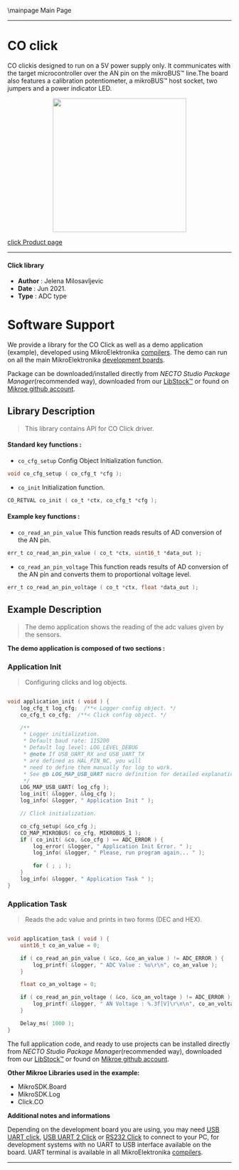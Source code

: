 \mainpage Main Page

---
# CO click

CO clickis designed to run on a 5V power supply only. It communicates with the target microcontroller over the AN pin on the mikroBUS™ line.The board also features a calibration potentiometer, a mikroBUS™ host socket, two jumpers and a power indicator LED.

<p align="center">
  <img src="https://download.mikroe.com/images/click_for_ide/co_click.png" height=300px>
</p>

[click Product page](https://www.mikroe.com/co-click)

---


#### Click library

- **Author**        : Jelena Milosavljevic
- **Date**          : Jun 2021.
- **Type**          : ADC type


# Software Support

We provide a library for the CO Click
as well as a demo application (example), developed using MikroElektronika
[compilers](https://www.mikroe.com/necto-studio).
The demo can run on all the main MikroElektronika [development boards](https://www.mikroe.com/development-boards).

Package can be downloaded/installed directly from *NECTO Studio Package Manager*(recommended way), downloaded from our [LibStock&trade;](https://libstock.mikroe.com) or found on [Mikroe github account](https://github.com/MikroElektronika/mikrosdk_click_v2/tree/master/clicks).

## Library Description

> This library contains API for CO Click driver.

#### Standard key functions :

- `co_cfg_setup` Config Object Initialization function.
```c
void co_cfg_setup ( co_cfg_t *cfg );
```

- `co_init` Initialization function.
```c
CO_RETVAL co_init ( co_t *ctx, co_cfg_t *cfg );
```

#### Example key functions :

- `co_read_an_pin_value` This function reads results of AD conversion of the AN pin.
```c
err_t co_read_an_pin_value ( co_t *ctx, uint16_t *data_out );
```

- `co_read_an_pin_voltage` This function reads results of AD conversion of the AN pin and converts them to proportional voltage level.
```c
err_t co_read_an_pin_voltage ( co_t *ctx, float *data_out );
```

## Example Description

> The demo application shows the reading of the adc 
values given by the sensors.

**The demo application is composed of two sections :**

### Application Init

> Configuring clicks and log objects.

```c

void application_init ( void ) {
    log_cfg_t log_cfg;  /**< Logger config object. */
    co_cfg_t co_cfg;  /**< Click config object. */

    /** 
     * Logger initialization.
     * Default baud rate: 115200
     * Default log level: LOG_LEVEL_DEBUG
     * @note If USB_UART_RX and USB_UART_TX 
     * are defined as HAL_PIN_NC, you will 
     * need to define them manually for log to work. 
     * See @b LOG_MAP_USB_UART macro definition for detailed explanation.
     */
    LOG_MAP_USB_UART( log_cfg );
    log_init( &logger, &log_cfg );
    log_info( &logger, " Application Init " );

    // Click initialization.

    co_cfg_setup( &co_cfg );
    CO_MAP_MIKROBUS( co_cfg, MIKROBUS_1 );
    if ( co_init( &co, &co_cfg ) == ADC_ERROR ) {
        log_error( &logger, " Application Init Error. " );
        log_info( &logger, " Please, run program again... " );

        for ( ; ; );
    }
    log_info( &logger, " Application Task " );
}

```

### Application Task

> Reads the adc value and prints in two forms (DEC and HEX).

```c

void application_task ( void ) {
    uint16_t co_an_value = 0;

    if ( co_read_an_pin_value ( &co, &co_an_value ) != ADC_ERROR ) {
        log_printf( &logger, " ADC Value : %u\r\n", co_an_value );
    }

    float co_an_voltage = 0;

    if ( co_read_an_pin_voltage ( &co, &co_an_voltage ) != ADC_ERROR ) {
        log_printf( &logger, " AN Voltage : %.3f[V]\r\n\n", co_an_voltage );
    }

    Delay_ms( 1000 );
}

```

The full application code, and ready to use projects can be installed directly from *NECTO Studio Package Manager*(recommended way), downloaded from our [LibStock&trade;](https://libstock.mikroe.com) or found on [Mikroe github account](https://github.com/MikroElektronika/mikrosdk_click_v2/tree/master/clicks).

**Other Mikroe Libraries used in the example:**

- MikroSDK.Board
- MikroSDK.Log
- Click.CO

**Additional notes and informations**

Depending on the development board you are using, you may need
[USB UART click](https://www.mikroe.com/usb-uart-click),
[USB UART 2 Click](https://www.mikroe.com/usb-uart-2-click) or
[RS232 Click](https://www.mikroe.com/rs232-click) to connect to your PC, for
development systems with no UART to USB interface available on the board. UART
terminal is available in all MikroElektronika
[compilers](https://shop.mikroe.com/compilers).

---
